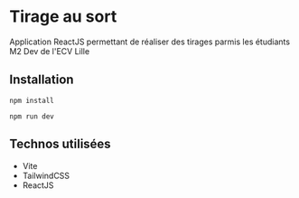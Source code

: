 # Tirage au sort

Application ReactJS permettant de réaliser des tirages parmis les étudiants M2 Dev de l'ECV Lille

## Installation
```
npm install
```

```
npm run dev
```

## Technos utilisées
- Vite
- TailwindCSS
- ReactJS